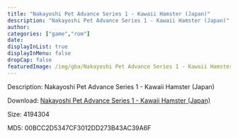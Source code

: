 ```yaml
---
title: "Nakayoshi Pet Advance Series 1 - Kawaii Hamster (Japan)"
description: "Nakayoshi Pet Advance Series 1 - Kawaii Hamster (Japan)"
author: 
categories: ["game","rom"]
date: 
displayInList: true
displayInMenu: false
dropCap: false
featuredImage: /img/gba/Nakayoshi Pet Advance Series 1 - Kawaii Hamster [Japan].jpg
---
```


Description: Nakayoshi Pet Advance Series 1 - Kawaii Hamster (Japan)

Download: <a style="text-decoration:underline;" href="https://mega.nz/#!3OAmHC7Y!mN8jpOZE7WrMJl8crZ_HplRgV_Z6TVUOyEkKixyVXMM" target = "_blank" rel = "nofollow" > Nakayoshi Pet Advance Series 1 - Kawaii Hamster (Japan)</a>

Size: 4194304

MD5: 00BCC2D5347CF3012DD273B43AC39A6F

